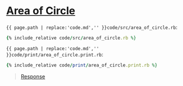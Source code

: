 # [Area of Circle](code.zip)

`{{ page.path | replace:'code.md','' }}code/src/area_of_circle.rb`:

```rb
{% include_relative code/src/area_of_circle.rb %}
```

`{{ page.path | replace:'code.md','' }}code/print/area_of_circle.print.rb`:

```rb
{% include_relative code/print/area_of_circle.print.rb %}
```

> [Response](response/src/area_of_circle.rb)
